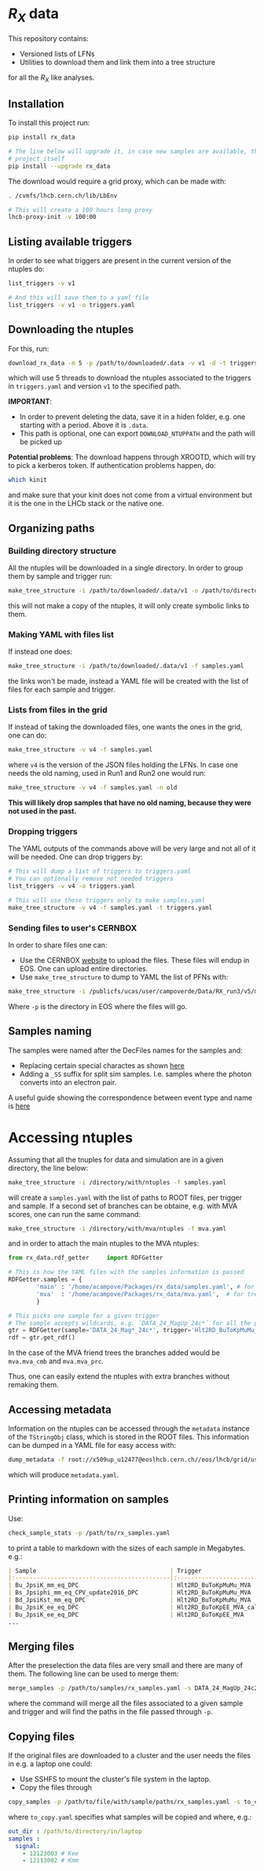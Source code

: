 # $R_X$ data

This repository contains:

- Versioned lists of LFNs
- Utilities to download them and link them into a tree structure

for all the $R_X$ like analyses.

## Installation

To install this project run:

```bash
pip install rx_data

# The line below will upgrade it, in case new samples are available, the list of LFNs is part of the
# project itself
pip install --upgrade rx_data
```

The download would require a grid proxy, which can be made with:

```bash
. /cvmfs/lhcb.cern.ch/lib/LbEnv

# This will create a 100 hours long proxy
lhcb-proxy-init -v 100:00
```

## Listing available triggers

In order to see what triggers are present in the current version of the ntuples do:

```bash
list_triggers -v v1

# And this will save them to a yaml file
list_triggers -v v1 -o triggers.yaml
```

## Downloading the ntuples

For this, run:

```bash
download_rx_data -m 5 -p /path/to/downloaded/.data -v v1 -d -t triggers.yaml
```

which will use 5 threads to download the ntuples associated to the triggers in `triggers.yaml`
and version `v1` to the specified path.

**IMPORTANT**:
- In order to prevent deleting the data, save it in a hiden folder, e.g. one starting with a period. Above it is `.data`.
- This path is optional, one can export `DOWNLOAD_NTUPPATH` and the path will be picked up

**Potential problems**:
The download happens through XROOTD, which will try to pick a kerberos token. If authentication problems happen, do:

```bash
which kinit
```

and make sure that your kinit does not come from a virtual environment but it is the one in the LHCb stack or the native one.

## Organizing paths

### Building directory structure

All the ntuples will be downloaded in a single directory.
In order to group them by sample and trigger run:

```bash
make_tree_structure -i /path/to/downloaded/.data/v1 -o /path/to/directory/structure
```

this will not make a copy of the ntuples, it will only create symbolic links to them.

### Making YAML with files list

If instead one does:

```bash
make_tree_structure -i /path/to/downloaded/.data/v1 -f samples.yaml
```

the links won't be made, instead a YAML file will be created with the list of files for each sample and trigger.

### Lists from files in the grid

If instead of taking the downloaded files, one wants the ones in the grid, one can do:

```bash
make_tree_structure -v v4 -f samples.yaml
```

where `v4` is the version of the JSON files holding the LFNs. In case one needs the old naming, used in Run1 and Run2
one would run:

```bash
make_tree_structure -v v4 -f samples.yaml -n old
```

**This will likely drop samples that have no old naming, because they were not used in the past.**

### Dropping triggers

The YAML outputs of the commands above will be very large and not all of it will be needed. One can drop triggers by:

```bash
# This will dump a list of triggers to triggers.yaml
# You can optionally remove not needed triggers
list_triggers -v v4 -o triggers.yaml

# This will use those triggers only to make samples.yaml
make_tree_structure -v v4 -f samples.yaml -t triggers.yaml
```

### Sending files to user's CERNBOX

In order to share files one can:

- Use the CERNBOX [website](https://cernbox.cern.ch) to upload the files. These files will endup in EOS. One can upload entire directories.
- Use `make_tree_structure` to dump to YAML the list of PFNs with:

```bash
make_tree_structure -i /publicfs/ucas/user/campoverde/Data/RX_run3/v5/mva/v1 -f rx_mva.yaml -p /eos/user/a/acampove/Data/mva/v1
```

Where `-p` is the directory in EOS where the files will go.

## Samples naming

The samples were named after the DecFiles names for the samples and:

- Replacing certain special charactes as shown [here](https://github.com/acampove/ap_utilities/blob/main/src/ap_utilities/decays/utilities.py#L24)
- Adding a `_SS` suffix for split sim samples. I.e. samples where the photon converts into an electron pair.

A useful guide showing the correspondence between event type and name is [here](https://github.com/acampove/ap_utilities/blob/main/src/ap_utilities_data/evt_form.yaml)

# Accessing ntuples

Assuming that all the tnuples for data and simulation are in a given directory, the line below:

```bash
make_tree_structure -i /directory/with/ntuples -f samples.yaml
```

will create a `samples.yaml` with the list of paths to ROOT files, per trigger and sample.
If a second set of branches can be obtaine, e.g. with MVA scores, one can run the same command:

```bash
make_tree_structure -i /directory/with/mva/ntuples -f mva.yaml
```

and in order to attach the main ntuples to the MVA ntuples:

```python
from rx_data.rdf_getter     import RDFGetter

# This is how the YAML files with the samples information is passed 
RDFGetter.samples = {
        'main' : '/home/acampove/Packages/rx_data/samples.yaml', # for main trees
        'mva'  : '/home/acampove/Packages/rx_data/mva.yaml',  # for trees containing the MVA scores
        }

# This picks one sample for a given trigger
# The sample accepts wildcards, e.g. `DATA_24_MagUp_24c*` for all the periods
gtr = RDFGetter(sample='DATA_24_Mag*_24c*', trigger='Hlt2RD_BuToKpMuMu_MVA')
rdf = gtr.get_rdf()
```

In the case of the MVA friend trees the branches added would be `mva.mva_cmb` and `mva.mva_prc`.

Thus, one can easily extend the ntuples with extra branches without remaking them.

## Accessing metadata

Information on the ntuples can be accessed through the `metadata` instance of the `TStringObj` class, which is
stored in the ROOT files. This information can be dumped in a YAML file for easy access with:


```bash
dump_metadata -f root://x509up_u12477@eoslhcb.cern.ch//eos/lhcb/grid/user/lhcb/user/a/acampove/2025_02/1044184/1044184991/data_24_magdown_turbo_24c2_Hlt2RD_BuToKpEE_MVA_4df98a7f32.root
```

which will produce `metadata.yaml`.

## Printing information on samples

Use:

```bash
check_sample_stats -p /path/to/rx_samples.yaml
```

to print a table to markdown with the sizes of each sample in Megabytes. e.g.:

```markdown
| Sample                                      | Trigger                        |   Size |
|:--------------------------------------------|:-------------------------------|-------:|
| Bu_JpsiK_mm_eq_DPC                          | Hlt2RD_BuToKpMuMu_MVA          |  15829 |     ■■■■ 'BuToKpMuMu': Possible spelling mistake found.
| Bs_Jpsiphi_mm_eq_CPV_update2016_DPC         | Hlt2RD_BuToKpMuMu_MVA          |  11164 |     ■■■■ 'BuToKpMuMu': Possible spelling mistake found.
| Bd_JpsiKst_mm_eq_DPC                        | Hlt2RD_BuToKpMuMu_MVA          |   9945 |     ■■■■ 'BuToKpMuMu': Possible spelling mistake found.
| Bu_JpsiK_ee_eq_DPC                          | Hlt2RD_BuToKpEE_MVA_cal        |   8873 |     ■■■■■ 'BuToKpEE': Possible spelling mistake found.
| Bu_JpsiK_ee_eq_DPC                          | Hlt2RD_BuToKpEE_MVA            |   8488 |
...
```

## Merging files

After the preselection the data files are very small and there are many of them. The following line can be used to merge them:

```bash
merge_samples -p /path/to/samples/rx_samples.yaml -s DATA_24_MagUp_24c2 -t Hlt2RD_BuToKpMuMu_MVA
```

where the command will merge all the files associated to a given sample and trigger and will find the paths
in the file passed through `-p`.

## Copying files

If the original files are downloaded to a cluster and the user needs the files in e.g. a laptop one could:

- Use SSHFS to mount the cluster's file system in the laptop.
- Copy the files through

```bash
copy_samples -p /path/to/file/with/sample/paths/rx_samples.yaml -s to_copy.yaml
```

where `to_copy.yaml` specifies what samples will be copied and where, e.g.:

```yaml
out_dir : /path/to/directory/in/laptop
samples :
  signal:
    - 12123003 # Kee
    - 12113002 # Kmm
```
